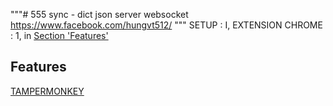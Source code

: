 """# 555
sync - dict json  server websocket https://www.facebook.com/hungvt512/
"""
SETUP :
I, EXTENSION CHROME :
  1, 
in [Section 'Features'](#ssFeatures) 

## Features <a id='ssFeatures'></a>

[TAMPERMONKEY](https://chromewebstore.google.com/detail/tampermonkey/dhdgffkkebhmkfjojejmpbldmpobfkfo)
